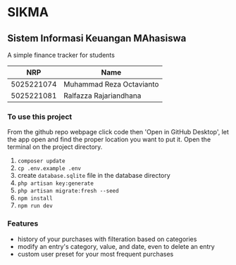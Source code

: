 # SIKMA
## Sistem Informasi Keuangan MAhasiswa
A simple finance tracker for students

| NRP | Name |
| --- | --- |
| 5025221074 | Muhammad Reza Octavianto |
| 5025221081 | Ralfazza Rajariandhana |


### To use this project
From the github repo webpage click code then 'Open in GitHub Desktop', let the app open and find the proper location you want to put it. Open the terminal on the project directory.
1. <code>composer update</code>
2. <code>cp .env.example .env</code>
3. create  <code>database.sqlite</code> file in the database directory
4. <code>php artisan key:generate</code> 
5. <code>php artisan migrate:fresh --seed</code> 
6. <code>npm install</code> 
7. <code>npm run dev</code> 

### Features
- history of your purchases with filteration based on categories
- modify an entry's category, value, and date, even to delete an entry
- custom user preset for your most frequent purchases

